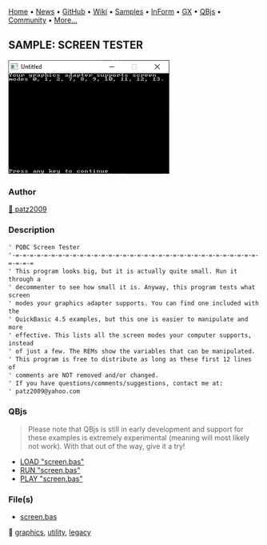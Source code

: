 [Home](https://qb64.com) • [News](../../news.md) • [GitHub](https://github.com/QB64Official/qb64) • [Wiki](https://github.com/QB64Official/qb64/wiki) • [Samples](../../samples.md) • [InForm](../../inform.md) • [GX](../../gx.md) • [QBjs](../../qbjs.md) • [Community](../../community.md) • [More...](../../more.md)

## SAMPLE: SCREEN TESTER

![screenshot.png](img/screenshot.png)

### Author

[🐝 patz2009](../patz2009.md) 

### Description

```text
' PQBC Screen Tester
'-=-=-=-=-=-=-=-=-=-=-=-=-=-=-=-=-=-=-=-=-=-=-=-=-=-=-=-=-=-=-=-=-=-=-=-=-=-=
' This program looks big, but it is actually quite small. Run it through a
' decommenter to see how small it is. Anyway, this program tests what screen
' modes your graphics adapter supports. You can find one included with the
' QuickBasic 4.5 examples, but this one is easier to manipulate and more
' effective. This lists all the screen modes your computer supports, instead
' of just a few. The REMs show the variables that can be manipulated.
' This program is free to distribute as long as these first 12 lines of
' comments are NOT removed and/or changed.
' If you have questions/comments/suggestions, contact me at:
' patz2009@yahoo.com
```

### QBjs

> Please note that QBjs is still in early development and support for these examples is extremely experimental (meaning will most likely not work). With that out of the way, give it a try!

* [LOAD "screen.bas"](https://v6p9d9t4.ssl.hwcdn.net/html/5963335/index.html?src=https://qb64.com/samples/screen-tester/src/screen.bas)
* [RUN "screen.bas"](https://v6p9d9t4.ssl.hwcdn.net/html/5963335/index.html?mode=auto&src=https://qb64.com/samples/screen-tester/src/screen.bas)
* [PLAY "screen.bas"](https://v6p9d9t4.ssl.hwcdn.net/html/5963335/index.html?mode=play&src=https://qb64.com/samples/screen-tester/src/screen.bas)

### File(s)

* [screen.bas](src/screen.bas)

🔗 [graphics](../graphics.md), [utility](../utility.md), [legacy](../legacy.md)
